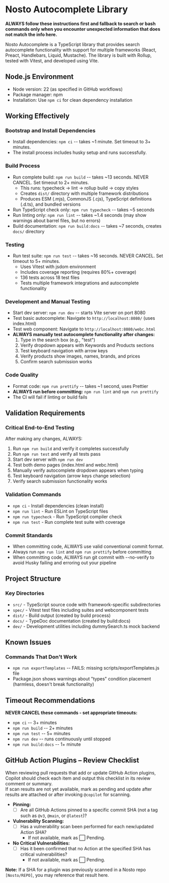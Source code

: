 # Nosto Autocomplete Library

**ALWAYS follow these instructions first and fallback to search or bash commands only when you encounter unexpected information that does not match the info here.**

Nosto Autocomplete is a TypeScript library that provides search autocomplete functionality with support for multiple frameworks (React, Preact, Handlebars, Liquid, Mustache). The library is built with Rollup, tested with Vitest, and developed using Vite.

## Node.js Environment

- Node version: 22 (as specified in GitHub workflows)
- Package manager: npm
- Installation: Use `npm ci` for clean dependency installation

## Working Effectively

### Bootstrap and Install Dependencies

- Install dependencies: `npm ci` -- takes ~1 minute. Set timeout to 3+ minutes.
- The install process includes husky setup and runs successfully.

### Build Process

- Run complete build: `npm run build` -- takes ~13 seconds. NEVER CANCEL. Set timeout to 2+ minutes.
  - This runs: typecheck → lint → rollup build → copy styles
  - Creates `dist/` directory with multiple framework distributions
  - Produces ESM (.mjs), CommonJS (.cjs), TypeScript definitions (.d.ts), and bundled versions
- Run TypeScript check only: `npm run typecheck` -- takes ~5 seconds
- Run linting only: `npm run lint` -- takes ~1.4 seconds (may show warnings about barrel files, but no errors)
- Build documentation: `npm run build:docs` -- takes ~7 seconds, creates `docs/` directory

### Testing

- Run test suite: `npm run test` -- takes ~16 seconds. NEVER CANCEL. Set timeout to 5+ minutes.
  - Uses Vitest with jsdom environment
  - Includes coverage reporting (requires 80%+ coverage)
  - 136 tests across 18 test files
  - Tests multiple framework integrations and autocomplete functionality

### Development and Manual Testing

- Start dev server: `npm run dev` -- starts Vite server on port 8080
- Test basic autocomplete: Navigate to `http://localhost:8080/` (uses index.html)
- Test web component: Navigate to `http://localhost:8080/webc.html`
- **ALWAYS manually test autocomplete functionality after changes:**
  1. Type in the search box (e.g., "test")
  2. Verify dropdown appears with Keywords and Products sections
  3. Test keyboard navigation with arrow keys
  4. Verify products show images, names, brands, and prices
  5. Confirm search submission works

### Code Quality

- Format code: `npm run prettify` -- takes ~1 second, uses Prettier
- **ALWAYS run before committing:** `npm run lint` and `npm run prettify`
- The CI will fail if linting or build fails

## Validation Requirements

### Critical End-to-End Testing

After making any changes, ALWAYS:

1. Run `npm run build` and verify it completes successfully
2. Run `npm run test` and verify all tests pass
3. Start dev server with `npm run dev`
4. Test both demo pages (index.html and webc.html)
5. Manually verify autocomplete dropdown appears when typing
6. Test keyboard navigation (arrow keys change selection)
7. Verify search submission functionality works

### Validation Commands

- `npm ci` - Install dependencies (clean install)
- `npm run lint` - Run ESLint on TypeScript files
- `npm run typecheck` - Run TypeScript compiler check
- `npm run test` - Run complete test suite with coverage

### Commit Standards

- When committing code, ALWAYS use valid conventional commit format.
- Always run `npm run lint` and `npm run prettify` before committing
- When committing code, ALWAYS run git commit with --no-verify to avoid Husky failing and erroring out your pipeline

## Project Structure

### Key Directories

- `src/` - TypeScript source code with framework-specific subdirectories
- `spec/` - Vitest test files including suites and webcomponent tests
- `dist/` - Build output (created by build process)
- `docs/` - TypeDoc documentation (created by build:docs)
- `dev/` - Development utilities including dummySearch.ts mock backend

## Known Issues

### Commands That Don't Work

- `npm run exportTemplates` -- FAILS: missing scripts/exportTemplates.js file
- Package.json shows warnings about "types" condition placement (harmless, doesn't break functionality)

## Timeout Recommendations

**NEVER CANCEL these commands - set appropriate timeouts:**

- `npm ci` -- 3+ minutes
- `npm run build` -- 2+ minutes
- `npm run test` -- 5+ minutes
- `npm run dev` -- runs continuously until stopped
- `npm run build:docs` -- 1+ minute

## GitHub Action Plugins – Review Checklist

When reviewing pull requests that add or update GitHub Action plugins, Copilot should check each item and output this checklist in its review comment or summary.  
If scan results are not yet available, mark as pending and update after results are attached or after invoking `@copilot` for scanning.

- **Pinning:**
  - [ ] Are all GitHub Actions pinned to a specific commit SHA (not a tag such as `@v3`, `@main`, or `@latest`)?
- **Vulnerability Scanning:**
  - [ ] Has a vulnerability scan been performed for each new/updated Action SHA?
    - If not available, mark as ⬜ Pending.
- **No Critical Vulnerabilities:**
  - [ ] Has it been confirmed that no Action at the specified SHA has critical vulnerabilities?
    - If not available, mark as ⬜ Pending.

**Note:** If a SHA for a plugin was previously scanned in a Nosto repo `[Nosto/REPO]`, you may reference that result here.
